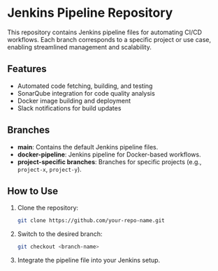 # Jenkins Pipeline Repository

This repository contains Jenkins pipeline files for automating CI/CD workflows. Each branch corresponds to a specific project or use case, enabling streamlined management and scalability.

## Features
- Automated code fetching, building, and testing
- SonarQube integration for code quality analysis
- Docker image building and deployment
- Slack notifications for build updates

## Branches
- **main**: Contains the default Jenkins pipeline files.
- **docker-pipeline**: Jenkins pipeline for Docker-based workflows.
- **project-specific branches**: Branches for specific projects (e.g., `project-x`, `project-y`).

## How to Use
1. Clone the repository:
   ```bash
   git clone https://github.com/your-repo-name.git
   ```
2. Switch to the desired branch:
   ```bash
   git checkout <branch-name>
   ```
3. Integrate the pipeline file into your Jenkins setup.

